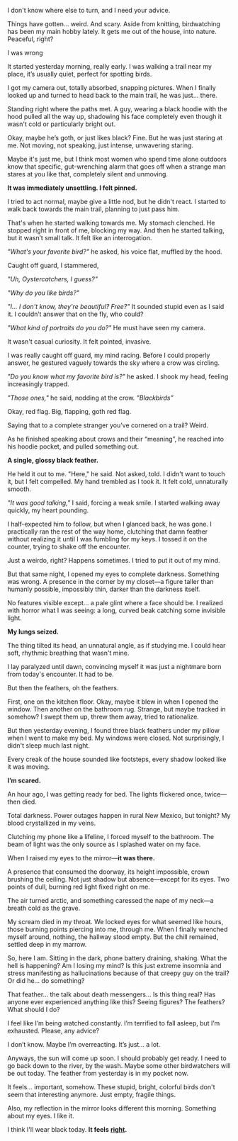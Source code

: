 I don't know where else to turn, and I need your advice. 

Things have gotten… weird. And scary. Aside from knitting, birdwatching has been my main hobby lately. It gets me out of the house, into nature. Peaceful, right?

I was wrong

It started yesterday morning, really early. I was walking a trail near my place, it’s usually quiet, perfect for spotting birds. 

I got my camera out, totally absorbed, snapping pictures. When I finally looked up and turned to head back to the main trail, he was just… there. 

Standing right where the paths met. A guy, wearing a black hoodie with the hood pulled all the way up, shadowing his face completely even though it wasn't cold or particularly bright out. 

Okay, maybe he’s goth, or just likes black? Fine. But he was just staring at me. Not moving, not speaking, just intense, unwavering staring. 

Maybe it's just me, but I think most women who spend time alone outdoors know that specific, gut-wrenching alarm that goes off when a strange man stares at you like that, completely silent and unmoving.

**It was immediately unsettling. I felt pinned.**

I tried to act normal, maybe give a little nod, but he didn't react. I started to walk back towards the main trail, planning to just pass him. 

That's when he started walking towards me. My stomach clenched. He stopped right in front of me, blocking my way. And then he started talking, but it wasn’t small talk. It felt like an interrogation.

_"What's your favorite bird?"_ he asked, his voice flat, muffled by the hood.

Caught off guard, I stammered,

_"Uh, Oystercatchers, I guess?"_

_"Why do you like birds?"_

_"I… I don't know, they're beautiful? Free?"_ It sounded stupid even as I said it. I couldn’t answer that on the fly, who could?

_"What kind of portraits do you do?"_ He must have seen my camera.

It wasn't casual curiosity. It felt pointed, invasive. 

I was really caught off guard, my mind racing. Before I could properly answer, he gestured vaguely towards the sky where a crow was circling.

_"Do you know what my favorite bird is?"_ he asked. I shook my head, feeling increasingly trapped.

_"Those ones,"_ he said, nodding at the crow. _"Blackbirds”_

Okay, red flag. Big, flapping, goth red flag. 

Saying that to a complete stranger you've cornered on a trail? Weird. 

As he finished speaking about crows and their “meaning”, he reached into his hoodie pocket, and pulled something out. 

**A single, glossy black feather.** 

He held it out to me. "Here," he said. Not asked, told. I didn't want to touch it, but I felt compelled. My hand trembled as I took it. It felt cold, unnaturally smooth.

_"It was good talking,"_ I said, forcing a weak smile. I started walking away quickly, my heart pounding.

I half-expected him to follow, but when I glanced back, he was gone. I practically ran the rest of the way home, clutching that damn feather without realizing it until I was fumbling for my keys. I tossed it on the counter, trying to shake off the encounter. 

Just a weirdo, right? Happens sometimes. I tried to put it out of my mind.

But that same night, I opened my eyes to complete darkness. Something was wrong. A presence in the corner by my closet—a figure taller than humanly possible, impossibly thin, darker than the darkness itself. 

No features visible except… a pale glint where a face should be. I realized with horror what I was seeing: a long, curved beak catching some invisible light. 

**My lungs seized.** 

The thing tilted its head, an unnatural angle, as if studying me. I could hear soft, rhythmic breathing that wasn't mine. 

I lay paralyzed until dawn, convincing myself it was just a nightmare born from today's encounter. It had to be.

But then the feathers, oh the feathers. 

First, one on the kitchen floor. Okay, maybe it blew in when I opened the window. Then another on the bathroom rug. Strange, but maybe tracked in somehow? I swept them up, threw them away, tried to rationalize. 

But then yesterday evening, I found three black feathers under my pillow when I went to make my bed. My windows were closed. Not surprisingly, I didn't sleep much last night. 

Every creak of the house sounded like footsteps, every shadow looked like it was moving.

**I’m scared.**

An hour ago, I was getting ready for bed. The lights flickered once, twice—then died.

Total darkness. Power outages happen in rural New Mexico, but tonight? My blood crystallized in my veins.

Clutching my phone like a lifeline, I forced myself to the bathroom. The beam of light was the only source as I splashed water on my face. 

When I raised my eyes to the mirror—**it was there.** 

A presence that consumed the doorway, its height impossible, crown brushing the ceiling. Not just shadow but absence—except for its eyes. Two points of dull, burning red light fixed right on me.

The air turned arctic, and something caressed the nape of my neck—a breath cold as the grave. 

My scream died in my throat. We locked eyes for what seemed like hours, those burning points piercing into me, through me. When I finally wrenched myself around, nothing, the hallway stood empty. But the chill remained, settled deep in my marrow.

So, here I am. Sitting in the dark, phone battery draining, shaking. What the hell is happening? Am I losing my mind? Is this just extreme insomnia and stress manifesting as hallucinations because of that creepy guy on the trail? Or did he… do something? 

That feather… the talk about death messengers… Is this thing real? Has anyone ever experienced anything like this? Seeing figures? The feathers? What should I do? 

I feel like I’m being watched constantly. I’m terrified to fall asleep, but I’m exhausted. Please, any advice?

I don’t know. Maybe I’m overreacting. It’s just… a lot.

Anyways, the sun will come up soon. I should probably get ready. I need to go back down to the river, by the wash. Maybe some other birdwatchers will be out today. The feather from yesterday is in my pocket now. 

It feels… important, somehow. These stupid, bright, colorful birds don't seem that interesting anymore. Just empty, fragile things.

Also, my reflection in the mirror looks different this morning. Something about my eyes. I like it.

I think I'll wear black today. **It feels** [**right**](https://undyinghorrors.xyz/)**.**